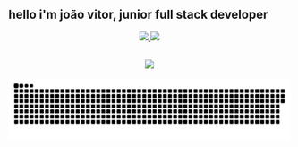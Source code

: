 ## hello i'm joão vitor, junior full stack developer
<div align="center">
  <a href="https://github.com/abysskht">
  <img height="180em" src="https://github-readme-stats.vercel.app/api?username=abysskht&show_icons=true&theme=tokyonight&include_all_commits=true&count_private=true"/>
  <img height="180em" src="https://github-readme-stats.vercel.app/api/top-langs/?username=abysskht&layout=compact&langs_count=7&theme=tokyonight"/>
</div>

<div style="display: inline_block"><br>
<p align="center">
  <a href="https://skillicons.dev">
    <img src="https://skillicons.dev/icons?i=git,html,css,js,typescript,python,react,cpp,linux,neovim,vscode" />
  </a>
</p>
</div>

![Snake animation](https://github.com/abysskht/abysskht/blob/output/github-contribution-grid-snake.svg)
